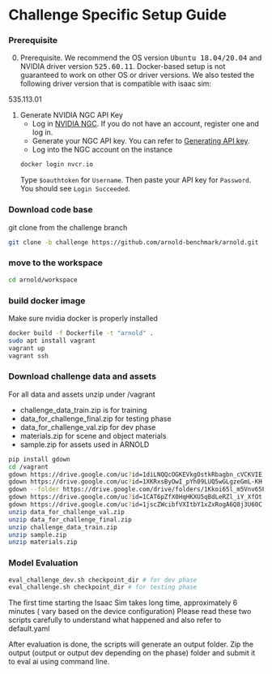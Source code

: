# Challenge Specific Setup Guide

### Prerequisite

0. Prerequisite. We recommend the OS version <tt>Ubuntu 18.04/20.04</tt> and NVIDIA driver version <tt>525.60.11</tt>. Docker-based setup is not guaranteed to work on other OS or driver versions.
We also tested the following driver version that is compatible with isaac sim:

535.113.01

1. Generate NVIDIA NGC API Key
   - Log in [NVIDIA NGC](https://catalog.ngc.nvidia.com/). If you do not have an account, register one and log in.
   - Generate your NGC API key. You can refer to [Generating API key](https://docs.nvidia.com/ngc/gpu-cloud/ngc-user-guide/index.html#generating-api-key).
   - Log into the NGC account on the instance
   ```bash
   docker login nvcr.io
   ```
   Type `$oauthtoken` for `Username`. Then paste your API key for `Password`. You should see `Login Succeeded`.

### Download code base
git clone from the challenge branch
```bash
git clone -b challenge https://github.com/arnold-benchmark/arnold.git
```

### move to the workspace 

```bash
cd arnold/workspace
```

### build docker image
Make sure nvidia docker is properly installed

```bash
docker build -f Dockerfile -t "arnold" .
sudo apt install vagrant
vagrant up
vagrant ssh

```

###     Download challenge data and assets
For all data and assets unzip under /vagrant
* challenge_data_train.zip is for training
* data_for_challenge_final.zip for testing phase
* data_for_challenge_val.zip for dev phase
* materials.zip for scene and object materials
* sample.zip for assets used in ARNOLD
```bash
pip install gdown
cd /vagrant
gdown https://drive.google.com/uc?id=1diLNQQcOGKEVkgOstkRbagbn_cVCKVIE
gdown https://drive.google.com/uc?id=1XKRxsByOwI_pYh09LUQ5wGLgzeGmL-KH
gdown --folder https://drive.google.com/drive/folders/1Kkoi65l_m5Vnv65P5qukWOas_t2J5tG0?usp=drive_link
gdown https://drive.google.com/uc?id=1CAT6pZfX0HqHKXU5qBdLeRZl_iY_XfOt
gdown https://drive.google.com/uc?id=1jscZWcibfVXItbY1xZxRogA6Q8j3U60C
unzip data_for_challenge_val.zip
unzip data_for_challenge_final.zip
unzip challenge_data_train.zip
unzip sample.zip
unzip materials.zip
```

###  Model Evaluation 

```bash
eval_challenge_dev.sh checkpoint_dir # for dev phase
eval_challenge.sh checkpoint_dir # for testing phase
```

The first time starting the Isaac Sim takes long time, approximately 6 minutes ( vary based on the device configuration)
Please read these two scripts carefully to understand what happened and also refer to default.yaml

After evaluation is done, the scripts will generate an output folder. Zip the output (output or output dev depending on the phase) folder and submit it to eval ai using command line.